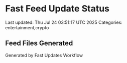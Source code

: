 # Fast Feed Update Status
Last updated: Thu Jul 24 03:51:17 UTC 2025
Categories: entertainment,crypto

## Feed Files Generated

Generated by Fast Updates Workflow
